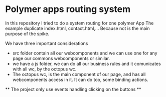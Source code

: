 # Polymer apps routing system

In this repository I tried to do a system routing for one polymer App
The example duplicate index.html, contact.html,... Because not is the main purpose of the spike.

We have three important considerations

* src folder contain all our webcomponents and we can use one for any page our commons webcomponents or similar.
* we have a js folder, we can do all our business rules and it comunicates with all wc, by the octopus wc.
* The octopus wc, is the main component of our page, and has all webcomponents access in it. It can do too, some binding actions.

** The project only use events handling clicking on the buttons **
